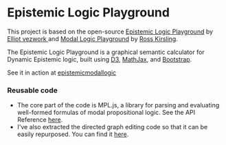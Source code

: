 Epistemic Logic Playground
======================
This project is based on the open-source <a href="http://rkirsling.github.io/modallogic/">Epistemic Logic Playground</a> by <a href="https://github.com/vezwork/">Elliot vezwork
</a> and <a href="http://rkirsling.github.io/modallogic/">Modal Logic Playground</a> by <a href="https://github.com/rkirsling">Ross Kirsling</a>.

The Epistemic Logic Playground is a graphical semantic calculator for Dynamic Epistemic logic, built using [D3](http://d3js.org/), [MathJax](http://www.mathjax.org/), and [Bootstrap](http://getbootstrap.com/).

See it in action at [epistemicmodallogic](https://cagve.github.io/epistemicmodallogic/?model=;AS?formula=)

### Reusable code
* The core part of the code is MPL.js, a library for parsing and evaluating well-formed formulas of modal propositional logic. See the API Reference [here](API-Reference.md).
* I've also extracted the directed graph editing code so that it can be easily repurposed. You can find it [here](http://bl.ocks.org/rkirsling/5001347).
